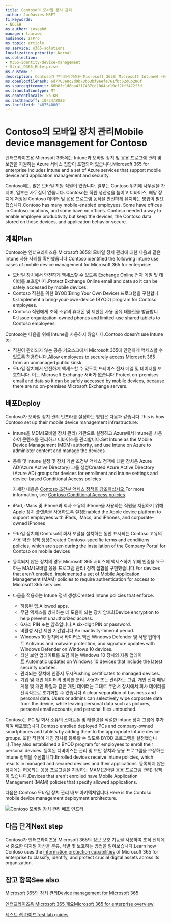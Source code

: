 ```yaml
---
title: Contoso의 모바일 장치 관리
author: JoeDavies-MSFT
f1.keywords:
- NOCSH
ms.author: josephd
manager: laurawi
audience: ITPro
ms.topic: article
ms.service: o365-solutions
localization_priority: Normal
ms.collection:
- M365-identity-device-management
- Strat_O365_Enterprise
ms.custom: ''
description: Contoso가 엔터프라이즈용 Microsoft 365의 Microsoft Intune을 사용하여 디바이스 및 장치에서 실행되는 앱을 관리하는 방법을 이해합니다.
ms.openlocfilehash: 6d7783e8c2d9b78b63bf9eefe761fbc52d0b280f
ms.sourcegitcommit: 66b8fc1d8ba4f17487cd2004ac19cf2fff472f3d
ms.translationtype: MT
ms.contentlocale: ko-KR
ms.lasthandoff: 10/24/2020
ms.locfileid: "48754000"
---
```

# <a name="mobile-device-management-for-contoso"></a><span data-ttu-id="6851c-103">Contoso의 모바일 장치 관리</span><span class="sxs-lookup"><span data-stu-id="6851c-103">Mobile device management for Contoso</span></span>

<span data-ttu-id="6851c-104">엔터프라이즈용 Microsoft 365에는 Intune과 모바일 장치 및 응용 프로그램 관리 및 보안을 지원하는 Azure 서비스 집합이 포함되어 있습니다.</span><span class="sxs-lookup"><span data-stu-id="6851c-104">Microsoft 365 for enterprise includes Intune and a set of Azure services that support mobile device and application management and security.</span></span>

<span data-ttu-id="6851c-p101">Contoso에는 많은 모바일 지원 직원이 있습니다. 일부는 Contoso 위치에 사무실을 가지며, 일부는 사무실이 없습니다. Contoso는 직원 생산성을 높이고 디바이스, 해당 장치에 저장된 Contoso 데이터 및 응용 프로그램 동작을 안전하게 유지하는 방법이 필요했습니다.</span><span class="sxs-lookup"><span data-stu-id="6851c-p101">Contoso has many mobile-enabled employees. Some have offices in Contoso locations, and some have no offices. Contoso needed a way to enable employee productivity but keep the devices, the Contoso data stored on those devices, and application behavior secure.</span></span>

## <a name="plan"></a><span data-ttu-id="6851c-108">계획</span><span class="sxs-lookup"><span data-stu-id="6851c-108">Plan</span></span>

<span data-ttu-id="6851c-109">Contoso는 엔터프라이즈용 Microsoft 365의 모바일 장치 관리에 대한 다음과 같은 Intune 사용 사례를 확인했습니다.</span><span class="sxs-lookup"><span data-stu-id="6851c-109">Contoso identified the following Intune use cases of mobile device management for Microsoft 365 for enterprise:</span></span>

- <span data-ttu-id="6851c-110">모바일 장치에서 안전하게 액세스할 수 있도록 Exchange Online 전자 메일 및 데이터를 보호합니다.</span><span class="sxs-lookup"><span data-stu-id="6851c-110">Protect Exchange Online email and data so it can be safely accessed by mobile devices.</span></span>
- <span data-ttu-id="6851c-111">Contoso 직원을 위한 BYOD(Bring Your Own Device) 프로그램을 구현합니다.</span><span class="sxs-lookup"><span data-stu-id="6851c-111">Implement a bring-your-own-device (BYOD) program for Contoso employees.</span></span>
- <span data-ttu-id="6851c-112">Contoso 직원에게 조직 소유의 휴대폰 및 제한된 사용 공유 태블릿을 발급합니다.</span><span class="sxs-lookup"><span data-stu-id="6851c-112">Issue organization-owned phones and limited-use shared tablets to Contoso employees.</span></span>

<span data-ttu-id="6851c-113">Contoso는 다음을 위해 Intune을 사용하지 않습니다.</span><span class="sxs-lookup"><span data-stu-id="6851c-113">Contoso doesn't use Intune to:</span></span>

- <span data-ttu-id="6851c-114">직원이 관리되지 않는 공용 키오스크에서 Microsoft 365에 안전하게 액세스할 수 있도록 허용합니다.</span><span class="sxs-lookup"><span data-stu-id="6851c-114">Allow employees to securely access Microsoft 365 from an unmanaged public kiosk.</span></span>
- <span data-ttu-id="6851c-115">모바일 장치에서 안전하게 액세스할 수 있도록 프레미스 전자 메일 및 데이터를 보호합니다. 이는 Microsoft Exchange 서버가 없습니다.</span><span class="sxs-lookup"><span data-stu-id="6851c-115">Protect on-premises email and data so it can be safely accessed by mobile devices, because there are no on-premises Microsoft Exchange servers.</span></span>

## <a name="deploy"></a><span data-ttu-id="6851c-116">배포</span><span class="sxs-lookup"><span data-stu-id="6851c-116">Deploy</span></span>

<span data-ttu-id="6851c-117">Contoso가 모바일 장치 관리 인프라를 설정하는 방법은 다음과 같습니다.</span><span class="sxs-lookup"><span data-stu-id="6851c-117">This is how Contoso set up their mobile device management infrastructure:</span></span>

- <span data-ttu-id="6851c-118">Intune을 MDM(모바일 장치 관리) 기관으로 설정하고 Azure에서 Intune을 사용하여 콘텐츠를 관리하고 디바이스를 관리합니다.</span><span class="sxs-lookup"><span data-stu-id="6851c-118">Set Intune as the Mobile Device Management (MDM) authority, and use Intune on Azure to administer content and manage the devices</span></span>
- <span data-ttu-id="6851c-119">등록 및 Intune 설정 및 장치 기반 조건부 액세스 정책에 대한 장치용 Azure AD(Azure Active Directory) 그룹 생성</span><span class="sxs-lookup"><span data-stu-id="6851c-119">Created Azure Active Directory (Azure AD) groups for devices for enrollment and Intune settings and device-based Conditional Access policies</span></span>

  <span data-ttu-id="6851c-120">자세한 내용은 [Contoso 조건부 액세스 정책을 참조하십시오.](contoso-identity.md#conditional-access-policies-for-identity-and-device-access)</span><span class="sxs-lookup"><span data-stu-id="6851c-120">For more information, see [Contoso Conditional Access policies](contoso-identity.md#conditional-access-policies-for-identity-and-device-access).</span></span>

- <span data-ttu-id="6851c-121">iPad, iMacs 및 iPhone과 회사 소유의 iPhone을 사용하는 직원을 지원하기 위해 Apple 장치 플랫폼을 사용하도록 설정</span><span class="sxs-lookup"><span data-stu-id="6851c-121">Enabled the Apple device platform to support employees with iPads, iMacs, and iPhones, and corporate-owned iPhones</span></span>
- <span data-ttu-id="6851c-122">모바일 장치에 Contoso의 회사 포털을 설치하는 동안 표시되는 Contoso 고유의 사용 약관 정책 생성</span><span class="sxs-lookup"><span data-stu-id="6851c-122">Created Contoso-specific terms and conditions policies, which are seen during the installation of the Company Portal for Contoso on mobile devices</span></span>
- <span data-ttu-id="6851c-123">등록되지 않은 장치의 경우 Microsoft 365 서비스에 액세스하기 위해 인증을 요구하는 MAM(모바일 응용 프로그램 관리) 정책 집합을 구현했습니다.</span><span class="sxs-lookup"><span data-stu-id="6851c-123">For devices that aren't enrolled, implemented a set of Mobile Application Management (MAM) policies to require authentication for access to Microsoft 365 services</span></span>
- <span data-ttu-id="6851c-124">다음을 적용하는 Intune 정책 생성:</span><span class="sxs-lookup"><span data-stu-id="6851c-124">Created Intune policies that enforce:</span></span>
  - <span data-ttu-id="6851c-125">허용된 앱.</span><span class="sxs-lookup"><span data-stu-id="6851c-125">Allowed apps.</span></span>
  - <span data-ttu-id="6851c-126">무단 액세스를 방지하는 데 도움이 되는 장치 암호화</span><span class="sxs-lookup"><span data-stu-id="6851c-126">Device encryption to help prevent unauthorized access.</span></span>
  - <span data-ttu-id="6851c-127">6자리 PIN 또는 암호입니다.</span><span class="sxs-lookup"><span data-stu-id="6851c-127">A six-digit PIN or password.</span></span>
  - <span data-ttu-id="6851c-128">비활성 시간 제한 기간입니다.</span><span class="sxs-lookup"><span data-stu-id="6851c-128">An inactivity-timeout period.</span></span>
  - <span data-ttu-id="6851c-129">Windows 10 장치에서 바이러스 백신 Windows Defender 및 서명 업데이트.</span><span class="sxs-lookup"><span data-stu-id="6851c-129">Antivirus and malware protection, and signature updates with Windows Defender on Windows 10 devices.</span></span>
  - <span data-ttu-id="6851c-130">최신 보안 업데이트를 포함 하는 Windows 10 장치의 자동 업데이트.</span><span class="sxs-lookup"><span data-stu-id="6851c-130">Automatic updates on Windows 10 devices that include the latest security updates.</span></span>
  - <span data-ttu-id="6851c-131">관리되는 장치에 인증서 푸시</span><span class="sxs-lookup"><span data-stu-id="6851c-131">Pushing certificates to managed devices.</span></span>
  - <span data-ttu-id="6851c-p102">기업 및 개인 데이터의 명확한 분리. 사용자 또는 관리자는 그림, 개인 전자 메일 계정 및 개인 파일과 같은 개인 데이터는 그대로 두면서 장치에서 회사 데이터를 선택적으로 초기화할 수 있습니다.</span><span class="sxs-lookup"><span data-stu-id="6851c-p102">A clear separation of business and personal data. Users or admins can selectively wipe corporate data from the device, while leaving personal data such as pictures, personal email accounts, and personal files untouched.</span></span>

<span data-ttu-id="6851c-134">Contoso는 PC 및 회사 소유의 스마트폰 및 태블릿을 적절한 Intune 장치 그룹에 추가하여 배포했습니다.</span><span class="sxs-lookup"><span data-stu-id="6851c-134">Contoso enrolled deployed PCs and company-owned smartphones and tablets by adding them to the appropriate Intune device groups.</span></span> <span data-ttu-id="6851c-135">또한 직원이 개인 장치를 등록할 수 있도록 BYOD 프로그램을 설정했습니다.</span><span class="sxs-lookup"><span data-stu-id="6851c-135">They also established a BYOD program for employees to enroll their personal devices.</span></span> <span data-ttu-id="6851c-136">등록된 디바이스는 관리 및 보안 장치와 응용 프로그램을 보장하는 Intune 정책을 수신합니다.</span><span class="sxs-lookup"><span data-stu-id="6851c-136">Enrolled devices receive Intune policies, which results in managed and secured devices and their applications.</span></span> <span data-ttu-id="6851c-137">등록되지 않은 장치에는 허용되는 응용 프로그램을 지정하는 MAM(모바일 응용 프로그램 관리) 정책이 있습니다.</span><span class="sxs-lookup"><span data-stu-id="6851c-137">Devices that aren't enrolled have Mobile Application Management (MAM) policies that specify allowed applications.</span></span>

<span data-ttu-id="6851c-138">다음은 Contoso 모바일 장치 관리 배포 아키텍처입니다.</span><span class="sxs-lookup"><span data-stu-id="6851c-138">Here is the Contoso mobile device management deployment architecture.</span></span>

![Contoso 모바일 장치 관리 배포 인프라](../media/contoso-mdm/contoso-mdm-fig1.png)

## <a name="next-step"></a><span data-ttu-id="6851c-140">다음 단계</span><span class="sxs-lookup"><span data-stu-id="6851c-140">Next step</span></span>

<span data-ttu-id="6851c-141">Contoso가 엔터프라이즈용 [](contoso-info-protect.md) Microsoft 365의 정보 보호 기능을 사용하여 조직 전체에서 중요한 디지털 자산을 분류, 식별 및 보호하는 방법을 알아보습니다.</span><span class="sxs-lookup"><span data-stu-id="6851c-141">Learn how Contoso uses the [information protection capabilities](contoso-info-protect.md) of Microsoft 365 for enterprise to classify, identify, and protect crucial digital assets across its organization.</span></span>

## <a name="see-also"></a><span data-ttu-id="6851c-142">참고 항목</span><span class="sxs-lookup"><span data-stu-id="6851c-142">See also</span></span>

[<span data-ttu-id="6851c-143">Microsoft 365의 장치 관리</span><span class="sxs-lookup"><span data-stu-id="6851c-143">Device management for Microsoft 365</span></span>](device-management-roadmap-microsoft-365.md)

[<span data-ttu-id="6851c-144">엔터프라이즈용 Microsoft 365 개요</span><span class="sxs-lookup"><span data-stu-id="6851c-144">Microsoft 365 for enterprise overview</span></span>](microsoft-365-overview.md)

[<span data-ttu-id="6851c-145">테스트 랩 가이드</span><span class="sxs-lookup"><span data-stu-id="6851c-145">Test lab guides</span></span>](m365-enterprise-test-lab-guides.md)

